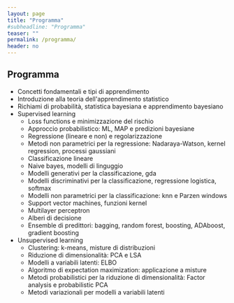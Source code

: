```yaml
---
layout: page
title: "Programma"
#subheadline: "Programma"
teaser: ""
permalink: /programma/
header: no
---
```

## Programma 

* Concetti fondamentali e tipi di apprendimento
* Introduzione alla teoria dell'apprendimento statistico
* Richiami di probabilità, statistica bayesiana e apprendimento bayesiano 
* Supervised learning <!--`30 ore`-->
	* Loss functions e minimizzazione del rischio
	* Approccio probabilistico: ML, MAP e predizioni bayesiane
	* Regressione (lineare e non) e regolarizzazione
	* Metodi non parametrici per la regressione: Nadaraya-Watson, kernel regression, processi gaussiani
	* Classificazione lineare
	* Naive bayes, modelli di linguggio
	* Modelli generativi per la classificazione, gda
	* Modelli discriminativi per la classificazione, regressione logistica, softmax
	* Modelli non parametrici per la classificazione: knn e Parzen windows
	* Support vector machines, funzioni kernel
	* Multilayer perceptron
	* Alberi di decisione
	* Ensemble di predittori: bagging, random forest, boosting, ADAboost, gradient boosting
* Unsupervised learning
	* Clustering: k-means, misture di distribuzioni
	* Riduzione di dimensionalità: PCA e LSA
	* Modelli a variabili latenti: ELBO
	* Algoritmo di expectation maximization: applicazione a misture
	* Metodi probabilistici per la riduzione di dimensionalità: Factor analysis e probabilistic PCA
	* Metodi variazionali per modelli a variabili latenti
	







